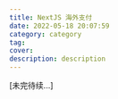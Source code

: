 ```yaml
---
title: NextJS 海外支付
date: 2022-05-18 20:07:59
category: category
tag:
cover:
description: description
---
```


[未完待续...]